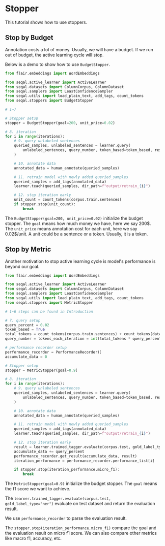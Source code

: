 # Stopper

This tutorial shows how to use stoppers.

## Stop by Budget

Annotation costs a lot of money. Usually, we will have a budget. If we run out of budget, the active learning cycle will stop.

Below is a demo to show how to use `BudgetStopper`.

```python
from flair.embeddings import WordEmbeddings

from seqal.active_learner import ActiveLearner
from seqal.datasets import ColumnCorpus, ColumnDataset
from seqal.samplers import LeastConfidenceSampler
from seqal.utils import load_plain_text, add_tags, count_tokens
from seqal.stoppers import BudgetStopper

# 1~7 

# Stopper setup
stopper = BudgetStopper(goal=200, unit_price=0.02)

# 8. iteration
for i in range(iterations):
    # 9. query unlabeled sentences
    queried_samples, unlabeled_sentences = learner.query(
        unlabeled_sentences, query_number, token_based=token_based, research_mode=False
    )

    # 10. annotate data
    annotated_data = human_annotate(queried_samples)

    # 11. retrain model with newly added queried_samples
    queried_samples = add_tags(annotated_data)
    learner.teach(queried_samples, dir_path=f"output/retrain_{i}")

    # 12. stop iteration early
    unit_count = count_tokens(corpus.train.sentences)
    if stopper.stop(unit_count):
        break
```

The `BudgetStopper(goal=200, unit_price=0.02)` initialize the budget stopper. The `goal` means how much money we have, here we say 200\$. The `unit_price` means annotation cost for each unit, here we say 0.02\$/unit. A unit could be a sentence or a token. Usually, it is a token.

## Stop by Metric

Another motivation to stop active learning cycle is model's performance is beyond our goal.

```python
from flair.embeddings import WordEmbeddings

from seqal.active_learner import ActiveLearner
from seqal.datasets import ColumnCorpus, ColumnDataset
from seqal.samplers import LeastConfidenceSampler
from seqal.utils import load_plain_text, add_tags, count_tokens
from seqal.stoppers import MetricStopper

# 1~6 steps can be found in Introduction

# 7. query setup
query_percent = 0.02
token_based = True
total_tokens = count_tokens(corpus.train.sentences) + count_tokens(data_pool.sentences)
query_number = tokens_each_iteration = int(total_tokens * query_percent)

# performance recorder setup
performance_recorder = PerformanceRecorder()
accumulate_data = 0

# Stopper setup
stopper = MetricStopper(goal=0.9)

# 8. iteration
for i in range(iterations):
    # 9. query unlabeled sentences
    queried_samples, unlabeled_sentences = learner.query(
        unlabeled_sentences, query_number, token_based=token_based, research_mode=False
    )

    # 10. annotate data
    annotated_data = human_annotate(queried_samples)

    # 11. retrain model with newly added queried_samples
    queried_samples = add_tags(annotated_data)
    learner.teach(queried_samples, dir_path=f"output/retrain_{i}")

    # 12. stop iteration early
    result = learner.trained_tagger.evaluate(corpus.test, gold_label_type="ner")
    accumulate_data += query_percent
    performance_recorder.get_result(accumulate_data, result)
    iteration_performance = performance_recorder.performance_list[i]

    if stopper.stop(iteration_performance.micro_f1):
        break
```

The `MetricStopper(goal=0.9)` initialize the budget stopper. The `goal` means the f1 score we want to achieve. 

The `learner.trained_tagger.evaluate(corpus.test, gold_label_type="ner")` evaluate on test dataset and return the evaluation result.

We use `performance_recorder` to parse the evaluation result. 

The `stopper.stop(iteration_performance.micro_f1)` compare the goal and the evaluation result on micro f1 score. We can also compare other metrics like macro f1, accuracy, etc. 